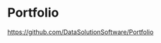 # Portfolio

https://github.com/DataSolutionSoftware/Portfolio    
  
      
    
 
  
       
  
  
 
   
   
  
  
   
